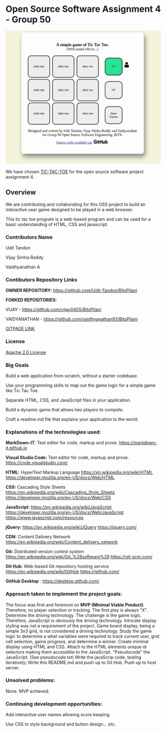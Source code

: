 # Open Source Software Assignment 4 - Group 50

![](ticTac.gif)

We have chosen [TIC-TAC-TOE](https://udit-tandon.github.io/BitsPilani/) for the open source software project assignment 4.

## Overview
We are contributing and collaborating for this OSS project to build an interactive user game designed to be played in a web browser.

This tic tac toe program is a web-based program and can be used for a basic understanding of HTML, CSS and javascript.

### Contributors Name

Udit Tandon

Vijay Simha Reddy

Vaidhyanathan A


### Contibutors Repository Links

**OWNER REPOSITORY:**  https://github.com/Udit-Tandon/BitsPilani 

**FORKED REPOSITORIES:**

VIJAY -  https://github.com/vijay0405/BitsPilani

VAIDYANATHAN - https://github.com/vaidhyanathan93/BitsPilani 

[GITPAGE LINK](https://udit-tandon.github.io/BitsPilani/)

### License 

[Apache 2.0 License](https://www.apache.org/licenses/LICENSE-2.0.html)


### Big Goals

Build a web application from scratch, without a starter codebase.

Use your programming skills to map out the game logic for a simple game like Tic Tac Toe.

Separate HTML, CSS, and JavaScript files in your application.

Build a dynamic game that allows two players to compete.

Craft a readme.md file that explains your application to the world.

### Explanations of the technologies used:

**MarkDown-IT**: Text editor for code, markup and prose. https://markdown-it.github.io

**Visual Studio Code:** Text editor for code, markup and prose. https://code.visualstudio.com/

**HTML:** HyperText Markup Language https://en.wikipedia.org/wiki/HTML https://developer.mozilla.org/en-US/docs/Web/HTML

**CSS:** Cascading Style Sheets https://en.wikipedia.org/wiki/Cascading_Style_Sheets https://developer.mozilla.org/en-US/docs/Web/CSS

**JavaScript:** https://en.wikipedia.org/wiki/JavaScript https://developer.mozilla.org/en-US/docs/Web/JavaScript https://www.javascript.com/resources

**jQuery:** https://en.wikipedia.org/wiki/JQuery https://jquery.com/

**CDN:** Content Delivery Network https://en.wikipedia.org/wiki/Content_delivery_network

**Git:** Distributed version control system https://en.wikipedia.org/wiki/Git_%28software%29 https://git-scm.com/

**Git Hub:** Web-based Git repository hosting service https://en.wikipedia.org/wiki/GitHub https://github.com/

**GitHub Desktop** : https://desktop.github.com/



### Approach taken to implement the project goals:

The focus was first and foremost on **MVP (Minimal Viable Product)**. Therefore, no player selection or tracking. The first play is always "X".
Determine the driving technology. The challenge is the game logic. Therefore, JavaScript is obviously the driving technology. Intricate display styling was not a requirement of the project. Game board display, being a simple 3x3 grid, is not considered a driving technology.
Study the game logic to determine a what variables were required to track current user, grid cell selection, game progress, and determine a winner.
Create minimal display using HTML and CSS. Attach to the HTML elements unique id selectors making them accessible to the JavaScript.
"Pseudocode" the JavaScript. (See pseudocode.txt)
Write the javaScrip code, testing iteratively;
Write this README.md and push up to Git Hub.
Push up to host server.

### Unsolved problems:

None. MVP achieved.

### Continuing development opportunities:

Add interactive user names allowing score keeping.

Use CSS to style background and button design... etc.


